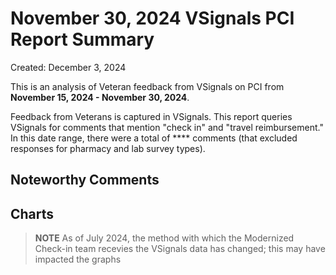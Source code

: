 # November 30, 2024 VSignals PCI Report Summary

Created: December 3, 2024

This is an analysis of Veteran feedback from VSignals on PCI from **November 15, 2024 - November 30, 2024**. 

Feedback from Veterans is captured in VSignals. This report queries VSignals for comments that mention "check in" and "travel reimbursement." In this date range, there were a total of **** comments (that excluded responses for pharmacy and lab survey types). 

## Noteworthy Comments




## Charts

> **NOTE** As of July 2024, the method with which the Modernized Check-in team recevies the VSignals data has changed; this may have impacted the graphs



<br/><br/>



<br/><br/><br/><br/>
